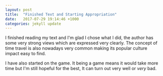 ```yaml
---
layout: post
title:  "Finished Text and Starting Appropriation"
date:   2017-07-29 19:14:46 +1000
categories: jekyll update
---
```

I finished reading my text and I'm glad I chose what I did, the author has some very strong views which are expressed very clearly. The concept of time travel is also nowadays very common making its popular culture impact easy to find.

I have also started on the game. It being a game means it would take more time but I'm still hopeful for the best, It can turn out very well or _very_ bad.
